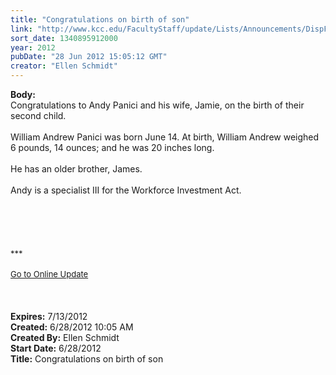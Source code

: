 ```yaml
---
title: "Congratulations on birth of son"
link: "http://www.kcc.edu/FacultyStaff/update/Lists/Announcements/DispForm.aspx?ID=751"
sort_date: 1340895912000
year: 2012
pubDate: "28 Jun 2012 15:05:12 GMT"
creator: "Ellen Schmidt"
---
```


<div><b>Body:</b> <div class="ExternalClassC99B00285F194B5C8B67E7ED96099AB6"><div>Congratulations to Andy Panici and his wife, Jamie, on the birth of their second child.</div>
<div> </div>
<div>William Andrew Panici was born June 14. At birth, William Andrew weighed 6 pounds, 14 ounces; and he was 20 inches long.</div>
<div> </div>
<div>He has an older brother, James.</div>
<div> </div>
<div>Andy is a specialist III for the Workforce Investment Act.</div>
<div> </div>
<div> </div>
<div> </div>
<div>
<div> </div>
<div>
<div> </div>
<div><font size="2">***</font></div>
<div><font size="2"></font> </div>
<div><font size="2"><a href="/FacultyStaff/update/Pages/dailyupdate.aspx">Go to Online Update</a></font><font size="2"></font></div>
<div><font size="2"></font> </div>
<div><font size="2"></font> </div>
<div> </div></div></div></div></div>
<div><b>Expires:</b> 7/13/2012</div>
<div><b>Created:</b> 6/28/2012 10:05 AM</div>
<div><b>Created By:</b> Ellen Schmidt</div>
<div><b>Start Date:</b> 6/28/2012</div>
<div><b>Title:</b> Congratulations on birth of son</div>
